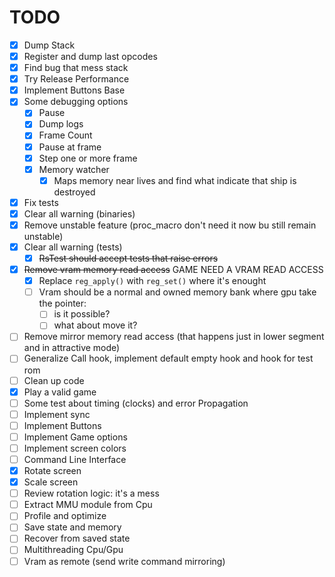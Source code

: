# TODO

- [x] Dump Stack
- [x] Register and dump last opcodes
- [x] Find bug that mess stack
- [x] Try Release Performance
- [x] Implement Buttons Base
- [x] Some debugging options
  - [x] Pause
  - [x] Dump logs
  - [x] Frame Count
  - [x] Pause at frame
  - [x] Step one or more frame
  - [x] Memory watcher
    - [x] Maps memory near lives and find what indicate that ship is destroyed
- [x] Fix tests
- [x] Clear all warning (binaries)
- [x] Remove unstable feature (proc_macro don't need it now bu still remain unstable)
- [x] Clear all warning (tests)
  - [x] ~~RsTest should accept tests that raise errors~~
- [x] ~~Remove vram memory read access~~ GAME NEED A VRAM READ ACCESS
  - [x] Replace `reg_apply()` with `reg_set()` where it's enought
  - [ ] Vram should be a normal and owned memory bank where gpu take the pointer:
    - [ ] is it possible?
    - [ ] what about move it?
- [ ] Remove mirror memory read access (that happens just in lower segment and in attractive mode)
- [ ] Generalize Call hook, implement default empty hook and hook for test rom
- [ ] Clean up code
- [x] Play a valid game
- [ ] Some test about timing (clocks) and error Propagation
- [ ] Implement sync
- [ ] Implement Buttons
- [ ] Implement Game options
- [ ] Implement screen colors
- [ ] Command Line Interface
- [x] Rotate screen
- [x] Scale screen
- [ ] Review rotation logic: it's a mess
- [ ] Extract MMU module from Cpu
- [ ] Profile and optimize
- [ ] Save state and memory
- [ ] Recover from saved state
- [ ] Multithreading Cpu/Gpu
- [ ] Vram as remote (send write command mirroring)
